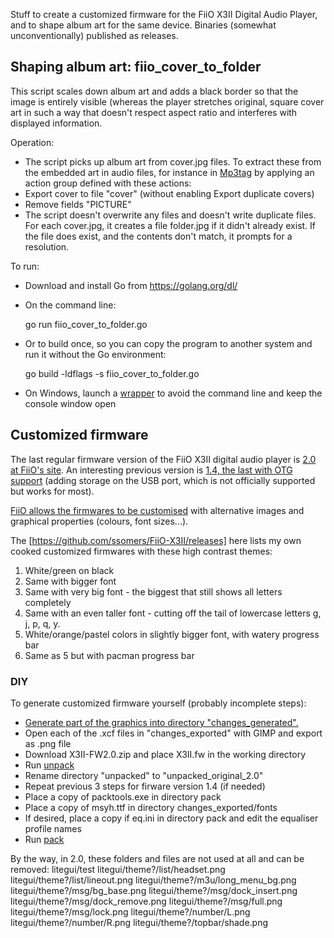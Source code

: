 Stuff to create a customized firmware for the FiiO X3II Digital Audio Player, and to shape album art for the same device. Binaries (somewhat unconventionally) published as releases.

## Shaping album art: fiio_cover_to_folder

This script scales down album art and adds a black border so that the image is entirely visible (whereas the player stretches original, square cover art in such a way that doesn't respect aspect ratio and interferes with displayed information.

Operation:

* The script picks up album art from cover.jpg files. To extract these from the embedded art in audio files, for instance in [Mp3tag](http://www.mp3tag.de/en/) by applying an action group defined with these actions:
 * Export cover to file "cover" (without enabling Export duplicate covers)
 * Remove fields "PICTURE"
* The script doesn't overwrite any files and doesn't write duplicate files. For each cover.jpg, it creates a file folder.jpg if it didn't already exist. If the file does exist, and the contents don't match, it prompts for a resolution.

To run:

* Download and install Go from https://golang.org/dl/
* On the command line:

    go run fiio_cover_to_folder.go

* Or to build once, so you can copy the program to another system and run it without the Go environment:

    go build -ldflags -s fiio_cover_to_folder.go
    
* On Windows, launch a [wrapper](fiio_cover_to_folder.cmd) to avoid the command line and keep the console window open


## Customized firmware
The last regular firmware version of the FiiO X3II digital audio player is [2.0 at FiiO's site](http://fiio.net/en/story/455). An interesting previous version is [1.4, the last with OTG support](http://www.fiio.me/forum.php?mod=viewthread&tid=40827) (adding storage on the USB port, which is not officially supported but works for most).
 
[FiiO allows the firmwares to be customised](http://fiio.me/forum.php?mod=viewthread&tid=41293) with alternative images and graphical properties (colours, font sizes...).

The [https://github.com/ssomers/FiiO-X3II/releases] here lists my own cooked customized firmwares with these high contrast themes:
 1. White/green on black
 2. Same with bigger font
 3. Same with very big font - the biggest that still shows all letters completely
 4. Same with an even taller font - cutting off the tail of lowercase letters g, j, p, q, y.
 5. White/orange/pastel colors in slightly bigger font, with watery progress bar
 6. Same as 5 but with pacman progress bar

### DIY
To generate customized firmware yourself (probably incomplete steps):
* [Generate part of the graphics into directory "changes_generated".](fiio_litegui_gen.go)
* Open each of the .xcf files in "changes_exported" with GIMP and export as .png file
* Download X3II-FW2.0.zip and place X3II.fw in the working  directory
* Run [unpack](unpack.bat)
* Rename directory "unpacked" to "unpacked_original_2.0"
* Repeat previous 3 steps for firware version 1.4 (if needed)
* Place a copy of packtools.exe in directory pack
* Place a copy of msyh.ttf in directory changes_exported/fonts
* If desired, place a copy if eq.ini in directory pack and edit the equaliser profile names
* Run [pack](pack.bat)

By the way, in 2.0, these folders and files are not used at all and can be removed:
    litegui/test
    litegui/theme?/list/headset.png
    litegui/theme?/list/lineout.png
    litegui/theme?/m3u/long_menu_bg.png
    litegui/theme?/msg/bg_base.png
    litegui/theme?/msg/dock_insert.png
    litegui/theme?/msg/dock_remove.png
    litegui/theme?/msg/full.png
    litegui/theme?/msg/lock.png
    litegui/theme?/number/L.png
    litegui/theme?/number/R.png
    litegui/theme?/topbar/shade.png
